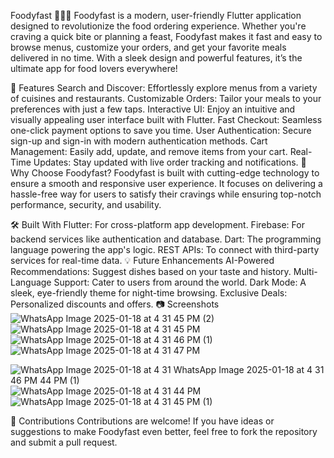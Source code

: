Foodyfast 🍔🍕🥗
Foodyfast is a modern, user-friendly Flutter application designed to revolutionize the food ordering experience. Whether you're craving a quick bite or planning a feast, Foodyfast makes it fast and easy to browse menus, customize your orders, and get your favorite meals delivered in no time. With a sleek design and powerful features, it’s the ultimate app for food lovers everywhere!

🚀 Features
Search and Discover: Effortlessly explore menus from a variety of cuisines and restaurants.
Customizable Orders: Tailor your meals to your preferences with just a few taps.
Interactive UI: Enjoy an intuitive and visually appealing user interface built with Flutter.
Fast Checkout: Seamless one-click payment options to save you time.
User Authentication: Secure sign-up and sign-in with modern authentication methods.
Cart Management: Easily add, update, and remove items from your cart.
Real-Time Updates: Stay updated with live order tracking and notifications.
🌟 Why Choose Foodyfast?
Foodyfast is built with cutting-edge technology to ensure a smooth and responsive user experience. It focuses on delivering a hassle-free way for users to satisfy their cravings while ensuring top-notch performance, security, and usability.

🛠️ Built With
Flutter: For cross-platform app development.
Firebase: For backend services like authentication and database.
Dart: The programming language powering the app's logic.
REST APIs: To connect with third-party services for real-time data.
💡 Future Enhancements
AI-Powered Recommendations: Suggest dishes based on your taste and history.
Multi-Language Support: Cater to users from around the world.
Dark Mode: A sleek, eye-friendly theme for night-time browsing.
Exclusive Deals: Personalized discounts and offers.
📷 Screenshots
![WhatsApp Image 2025-01-18 at 4 31 45 PM (2)](https://github.com/user-attachments/assets/bd7988c2-6bbb-421b-852b-a109335f471e)
![WhatsApp Image 2025-01-18 at 4 31 45 PM](https://github.com/user-attachments/assets/33f31bf2-f2bb-4fcd-aab9-54b4147ea00d)
![WhatsApp Image 2025-01-18 at 4 31 46 PM (1)](https://github.com/user-attachments/assets/74a1ea3d-779d-4ea1-9136-8bf48bd6db0e)
![WhatsApp Image 2025-01-18 at 4 31 47 PM](https://github.com/user-attachments/assets/1105b204-4af0-41e7-991a-d0f89f6a287f)

![WhatsApp Image 2025-01-18 at 4 31 ![WhatsApp Image 2025-01-18 at 4 31 46 PM](https://github.com/user-attachments/assets/8016f90d-3570-435e-8a9d-0fa5c0bae213)
44 PM (1)](https://github.com/user-attachments/assets/93d3c5f6-139a-4adb-a54d-905f40dc1aae)
![WhatsApp Image 2025-01-18 at 4 31 44 PM](https://github.com/user-attachments/assets/f5a500ad-4624-4ab0-9014-0d3b2c2751cf)
![WhatsApp Image 2025-01-18 at 4 31 45 PM (1)](https://github.com/user-attachments/assets/c9e064ce-1c61-4d35-acb4-6c6f37479784)


🤝 Contributions
Contributions are welcome! If you have ideas or suggestions to make Foodyfast even better, feel free to fork the repository and submit a pull request.
